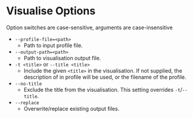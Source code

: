 # Visualise Options
Option switches are case-sensitive, arguments are case-insensitive

* `--profile-file=<path>`
   * Path to input profile file.
* `--output-path=<path>`
   * Path to visualisation output file.
* `-t <title>` or `--title <title>`
   * Include the given `<title>` in the visualisation. If not supplied, the description of in profile will be used, or the filename of the profile.
* `--no-title`
   * Exclude the title from the visualisation. This setting overrides `-t`/`--title`.
 * `--replace`
    * Overwrite/replace existing output files.
